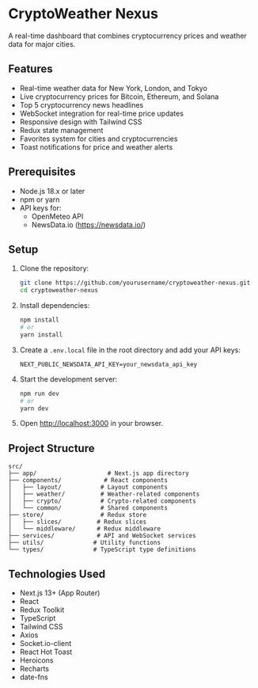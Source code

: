 # CryptoWeather Nexus

A real-time dashboard that combines cryptocurrency prices and weather data for major cities.

## Features

- Real-time weather data for New York, London, and Tokyo
- Live cryptocurrency prices for Bitcoin, Ethereum, and Solana
- Top 5 cryptocurrency news headlines
- WebSocket integration for real-time price updates
- Responsive design with Tailwind CSS
- Redux state management
- Favorites system for cities and cryptocurrencies
- Toast notifications for price and weather alerts

## Prerequisites

- Node.js 18.x or later
- npm or yarn
- API keys for:
  - OpenMeteo API
  - NewsData.io (https://newsdata.io/)

## Setup

1. Clone the repository:
   ```bash
   git clone https://github.com/yourusername/cryptoweather-nexus.git
   cd cryptoweather-nexus
   ```

2. Install dependencies:
   ```bash
   npm install
   # or
   yarn install
   ```

3. Create a `.env.local` file in the root directory and add your API keys:
   ```
   NEXT_PUBLIC_NEWSDATA_API_KEY=your_newsdata_api_key
   ```

4. Start the development server:
   ```bash
   npm run dev
   # or
   yarn dev
   ```

5. Open [http://localhost:3000](http://localhost:3000) in your browser.

## Project Structure

```
src/
├── app/                    # Next.js app directory
├── components/            # React components
│   ├── layout/           # Layout components
│   ├── weather/          # Weather-related components
│   ├── crypto/           # Crypto-related components
│   └── common/           # Shared components
├── store/                # Redux store
│   ├── slices/          # Redux slices
│   └── middleware/      # Redux middleware
├── services/            # API and WebSocket services
├── utils/              # Utility functions
└── types/              # TypeScript type definitions
```

## Technologies Used

- Next.js 13+ (App Router)
- React
- Redux Toolkit
- TypeScript
- Tailwind CSS
- Axios
- Socket.io-client
- React Hot Toast
- Heroicons
- Recharts
- date-fns
